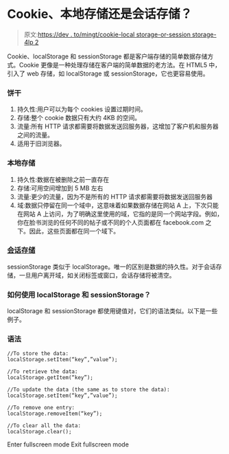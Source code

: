 # Cookie、本地存储还是会话存储？

> 原文:[https://dev . to/mingt/cookie-local storage-or-session storage-4lp 2](https://dev.to/mingt/cookie-localstorage-or-sessionstorage-4lp2)

Cookie、localStorage 和 sessionStorage 都是客户端存储的简单数据存储方式。Cookie 更像是一种处理存储在客户端的简单数据的老方法。在 HTML5 中，引入了 web 存储，如 localStorage 或 sessionStorage，它也更容易使用。

### 饼干

1.  持久性:用户可以为每个 cookies 设置过期时间。
2.  存储:整个 cookie 数据只有大约 4KB 的空间。
3.  流量:所有 HTTP 请求都需要将数据发送回服务器，这增加了客户机和服务器之间的流量。
4.  适用于旧浏览器。

### 本地存储

1.  持久性:数据在被删除之前一直存在
2.  存储:可用空间增加到 5 MB 左右
3.  流量:更少的流量，因为不是所有的 HTTP 请求都需要将数据发送回服务器
4.  域:数据只停留在同一个域中，这意味着如果数据存储在网站 A 上，下次只能在网站 A 上访问，为了明确这里使用的域，它指的是同一个网站字段。例如，你在脸书浏览的任何不同的帖子或不同的个人页面都在 facebook.com 之下。因此，这些页面都在同一个域下。

### [会话存储](#sessionstorage)

sessionStorage 类似于 localStorage。唯一的区别是数据的持久性。对于会话存储，一旦用户离开域，如关闭标签或窗口，会话存储将被清空。

### 如何使用 localStorage 和 sessionStorage？

localStorage 和 sessionStorage 都使用键值对，它们的语法类似。以下是一些例子。

### 语法

```
//To store the data:
localStorage.setItem(“key”,”value”);

//To retrieve the data:
localStorage.getItem(“key”);

//To update the data (the same as to store the data):
localStorage.setItem(“key”,”value”);

//To remove one entry:
localStorage.removeItem(“key”);

//To clear all the data:
localStorage.clear(); 
```

Enter fullscreen mode Exit fullscreen mode
